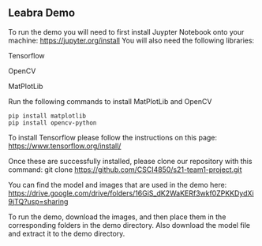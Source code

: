 ## Leabra Demo

To run the demo you will need to first install Juypter Notebook onto your machine: https://jupyter.org/install
You will also need the following libraries:

Tensorflow

OpenCV

MatPlotLib

Run the following commands to install MatPlotLib and OpenCV
```
pip install matplotlib
pip install opencv-python
```

To install Tensorflow please follow the instructions on this page: https://www.tensorflow.org/install/

Once these are successfully installed, please clone our repository with this command: git clone https://github.com/CSCI4850/s21-team1-project.git

You can find the model and images that are used in the demo here: https://drive.google.com/drive/folders/16GiS_dK2WaKERf3wkf0ZPKKDydXi9jTQ?usp=sharing

To run the demo, download the images, and then place them in the corresponding folders in the demo directory. Also download the model file and extract it to the demo directory.
